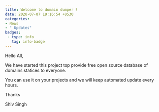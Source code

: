 ```yaml
---
title: Welcome to domain dumper !
date: 2020-07-07 19:16:54 +0530
categories:
- News
- " Updates"
badges:
 - type: info
   tag: info-badge
---
```

Hello All,

We have started this project top provide free open source database of domains statices to everyone.

You can use it on your projects and we will keep automated update every hours.

Thanks

Shiv Singh

